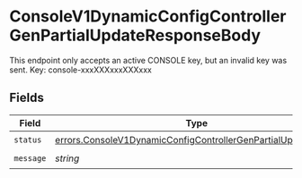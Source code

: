 # ConsoleV1DynamicConfigControllerGenPartialUpdateResponseBody

This endpoint only accepts an active CONSOLE key, but an invalid key was sent. Key: console-xxxXXXxxxXXXxxx


## Fields

| Field                                                                                                                                          | Type                                                                                                                                           | Required                                                                                                                                       | Description                                                                                                                                    |
| ---------------------------------------------------------------------------------------------------------------------------------------------- | ---------------------------------------------------------------------------------------------------------------------------------------------- | ---------------------------------------------------------------------------------------------------------------------------------------------- | ---------------------------------------------------------------------------------------------------------------------------------------------- |
| `status`                                                                                                                                       | [errors.ConsoleV1DynamicConfigControllerGenPartialUpdateStatus](../../models/errors/consolev1dynamicconfigcontrollergenpartialupdatestatus.md) | :heavy_check_mark:                                                                                                                             | N/A                                                                                                                                            |
| `message`                                                                                                                                      | *string*                                                                                                                                       | :heavy_check_mark:                                                                                                                             | N/A                                                                                                                                            |